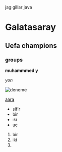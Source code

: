 jag gillar java
# Galatasaray
##     Uefa champions
### groups
**muhammmed y** 

*yon*

![deneme](attacks.bmp)

[aara](https://www.google.com) 

- sifir
- bir
- iki
- uc
1. bir
2. iki
3. 
